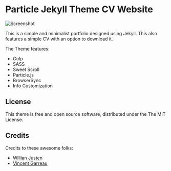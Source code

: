 # Particle Jekyll Theme CV Website

![Screenshot](https://github.com/Oce11us/Oce11us.github.io/blob/master/webpage_screenshot.png)

This is a simple and minimalist portfolio designed using Jekyll. This also features a simple CV with an option to download it.

The Theme features:

- Gulp
- SASS
- Sweet Scroll
- Particle.js
- BrowserSync
- Info Customization

## License

This theme is free and open source software, distributed under the The MIT License.

## Credits

Credits to these awesome folks:
- [Willian Justen](https://github.com/willianjusten/will-jekyll-template)
- [Vincent Garreau](https://github.com/VincentGarreau/particles.js/)
